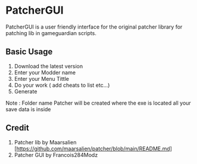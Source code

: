 # PatcherGUI
PatcherGUI  is a user friendly interface for the original patcher  library for patching lib in gameguardian scripts.



## Basic Usage
1. Download the latest version 
2. Enter your Modder name
3. Enter your Menu Tittle 
4. Do your work ( add cheats to list etc...)
5. Generate 

Note : Folder name Patcher will be created where the exe is located all your save data is inside 

## Credit

1. Patcher lib by Maarsalien  [https://github.com/maarsalien/patcher/blob/main/README.md]
2. Patcher GUI by Francois284Modz 
